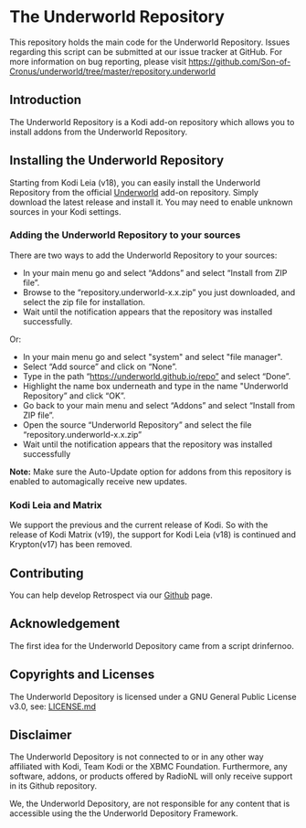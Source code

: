 # The Underworld Repository
This repository holds the main code for the Underworld Repository. Issues regarding this script can be submitted at our issue tracker at GitHub. For more information on bug reporting, please visit https://github.com/Son-of-Cronus/underworld/tree/master/repository.underworld
## Introduction
The Underworld Repository is a Kodi add-on repository which allows you to install addons from the Underworld Repository.
## Installing the Underworld Repository
Starting from Kodi Leia (v18), you can easily install the Underworld Repository from the official <a href="https://github.com/Son-of-Cronus/underworld/tree/master/repository.underworld/" rel="nofollow">Underworld</a> add-on repository. Simply download the latest release and install it. You may need to enable unknown sources in your Kodi settings.
### Adding the Underworld Repository to your sources
There are two ways to add the Underworld Repository to your sources:
- In your main menu go and select “Addons” and select “Install from ZIP file”.
- Browse to the “repository.underworld-x.x.zip” you just downloaded, and select the zip file for installation.
- Wait until the notification appears that the repository was installed successfully.

Or:

- In your main menu go and select "system" and select "file manager".
- Select “Add source” and click on “None”.
- Type in the path “https://underworld.github.io/repo” and select “Done”.
- Highlight the name box underneath and type in the name "Underworld Repository” and click “OK”.
- Go back to your main menu and select “Addons” and select “Install from ZIP file”.
- Open the source “Underworld Repository” and select the file “repository.underworld-x.x.zip”
- Wait until the notification appears that the repository was installed successfully

<strong>Note:</strong> Make sure the Auto-Update option for addons from this repository is enabled to automagically receive new updates.

### Kodi Leia and Matrix
We support the previous and the current release of Kodi. So with the release of Kodi Matrix (v19), the support for Kodi Leia (v18) is continued and Krypton(v17) has been removed.
## Contributing
You can help develop Retrospect via our <a href="https://github.com/Son-of-Cronus/underworld/tree/master/repository.underworld" rel="nofollow">Github</a> page.
## Acknowledgement
The first idea for the Underworld Depository came from a script drinfernoo.
## Copyrights and Licenses
The Underworld Depository is licensed under a GNU General Public License v3.0, see: <a href="https://github.com/Son-of-Cronus/underworld/blob/master/LICENSE.md" rel="nofollow">LICENSE.md</a>
## Disclaimer
The Underworld Depository is not connected to or in any other way affiliated with Kodi, Team Kodi or the XBMC Foundation. Furthermore, any software, addons, or products offered by RadioNL will only receive support in its Github repository.

We, the Underworld Depository, are not responsible for any content that is accessible using the the Underworld Depository  Framework.
